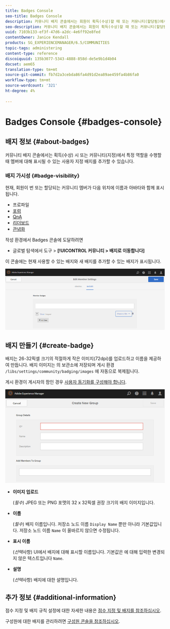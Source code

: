 ```yaml
---
title: Badges Console
seo-title: Badges Console
description: 커뮤니티 배지 콘솔에서는 회원이 획득(수상)할 때 또는 커뮤니티(할당됨)에서 특정 역할을 수행할 때 표시할 수 있는 사용자 지정 배지를 추가할 수 있습니다
seo-description: 커뮤니티 배지 콘솔에서는 회원이 획득(수상)할 때 또는 커뮤니티(할당됨)에서 특정 역할을 수행할 때 표시할 수 있는 사용자 지정 배지를 추가할 수 있습니다
uuid: 7103b133-ef3f-47d6-a2dc-4e6ff92e8fed
contentOwner: Janice Kendall
products: SG_EXPERIENCEMANAGER/6.5/COMMUNITIES
topic-tags: administering
content-type: reference
discoiquuid: 135b3077-5343-4888-858d-de5e9b1d4b04
docset: aem65
translation-type: tm+mt
source-git-commit: fb7d2a3cebda86fa4d91d2ea89ae459fa4b86fa0
workflow-type: tm+mt
source-wordcount: '321'
ht-degree: 4%

---
```



# Badges Console {#badges-console}

## 배지 정보 {#about-badges}

커뮤니티 배지 콘솔에서는 획득(수상) 시 또는 커뮤니티(지정)에서 특정 역할을 수행할 때 멤버에 대해 표시될 수 있는 사용자 지정 배지를 추가할 수 있습니다.

### 배지 가시성 {#badge-visibility}

현재, 회원이 번 또는 할당되는 커뮤니티 멤버가 다음 위치에 이름과 아바타와 함께 표시됩니다.

* 프로파일
* [포럼](/help/communities/forum.md)
* [QnA](/help/communities/working-with-qna.md)
* [리더보드](/help/communities/enabling-leaderboard.md)
* [관념화](/help/communities/ideation-feature.md)

작성 환경에서 Badges 콘솔에 도달하려면

* 글로벌 탐색에서 도구 > **[!UICONTROL 커뮤니티 > 배지로 이동합니다]**

이 콘솔에는 현재 사용할 수 있는 배지와 새 배지를 추가할 수 있는 배지가 표시됩니다.

![chlimage_1-123](assets/chlimage_1-123.png)

## 배지 만들기 {#create-badge}

배지는 26-32픽셀 크기의 적절하게 작은 이미지(72dpi)를 업로드하고 이름을 제공하여 만듭니다. 배지 이미지는 의 보관소에 저장되며 게시 환경 `/libs/settings/community/badging/images` 에 자동으로 복제됩니다.

게시 환경이 게시자의 팜인 경우 [사용자 동기화를 구성해야 합니다](/help/communities/sync.md).

![chlimage_1-124](assets/chlimage_1-124.png)

* **이미지 업로드**

   (*필수*) JPEG 또는 PNG 포맷의 32 x 32픽셀 권장 크기의 배지 이미지입니다.

* **이름**

   (*필수*) 배지 이름입니다. 저장소 노드 이름 `Display Name` 뿐만 아니라 기본값입니다. 저장소 노드 이름 `Name` 이 올바르지 않으면 수정됩니다.

* **표시 이름**

   (*선택*&#x200B;사항) UI에서 배지에 대해 표시할 이름입니다. 기본값은 에 대해 입력한 변경되지 않은 텍스트입니다 `Name`.

* **설명**

   (*선택*&#x200B;사항) 배지에 대한 설명입니다.

## 추가 정보 {#additional-information}

점수 지정 및 배지 규칙 설정에 대한 자세한 내용은 [점수 지정 및 배지를 참조하십시오](/help/communities/implementing-scoring.md).

구성원에 대한 배지를 관리하려면 [구성원 콘솔을 참조하십시오](/help/communities/members.md).
